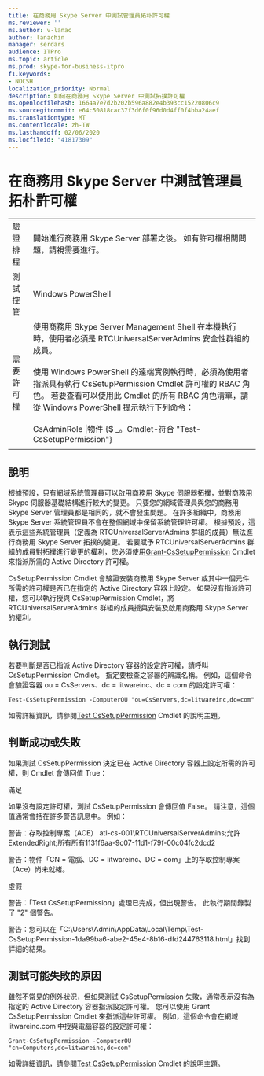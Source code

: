 ```yaml
---
title: 在商務用 Skype Server 中測試管理員拓朴許可權
ms.reviewer: ''
ms.author: v-lanac
author: lanachin
manager: serdars
audience: ITPro
ms.topic: article
ms.prod: skype-for-business-itpro
f1.keywords:
- NOCSH
localization_priority: Normal
description: 如何在商務用 Skype Server 中測試拓撲許可權
ms.openlocfilehash: 1664a7e7d2b202b596a882e4b393cc15220806c9
ms.sourcegitcommit: e64c50818cac37f3d6f0f96d0d4ff0f4bba24aef
ms.translationtype: MT
ms.contentlocale: zh-TW
ms.lasthandoff: 02/06/2020
ms.locfileid: "41817309"
---
```

# <a name="testing-admin-topology-rights-in-skype-for-business-server"></a>在商務用 Skype Server 中測試管理員拓朴許可權

| | |
|--|--|
|驗證排程|開始進行商務用 Skype Server 部署之後。 如有許可權相關問題，請視需要進行。|
|測試控管|Windows PowerShell|
|需要許可權|使用商務用 Skype Server Management Shell 在本機執行時，使用者必須是 RTCUniversalServerAdmins 安全性群組的成員。<br/><br/>使用 Windows PowerShell 的遠端實例執行時，必須為使用者指派具有執行 CsSetupPermission Cmdlet 許可權的 RBAC 角色。 若要查看可以使用此 Cmdlet 的所有 RBAC 角色清單，請從 Windows PowerShell 提示執行下列命令：<br/><br/>CsAdminRole \|物件 {$ _。Cmdlet-符合 "Test-CsSetupPermission"}|
|||

## <a name="description"></a>說明

根據預設，只有網域系統管理員可以啟用商務用 Skype 伺服器拓撲，並對商務用 Skype 伺服器基礎結構進行較大的變更。 只要您的網域管理員與您的商務用 Skype Server 管理員都是相同的，就不會發生問題。 在許多組織中，商務用 Skype Server 系統管理員不會在整個網域中保留系統管理許可權。 根據預設，這表示這些系統管理員（定義為 RTCUniversalServerAdmins 群組的成員）無法進行商務用 Skype Server 拓撲的變更。 若要賦予 RTCUniversalServerAdmins 群組的成員對拓撲進行變更的權利，您必須使用[Grant-CsSetupPermission](https://docs.microsoft.com/en-us/powershell/module/skype/Grant-CsSetupPermission) Cmdlet 來指派所需的 Active Directory 許可權。
 
CsSetupPermission Cmdlet 會驗證安裝商務用 Skype Server 或其中一個元件所需的許可權是否已在指定的 Active Directory 容器上設定。 如果沒有指派許可權，您可以執行授與 CsSetupPermission Cmdlet，將 RTCUniversalServerAdmins 群組的成員授與安裝及啟用商務用 Skype Server 的權利。

## <a name="running-the-test"></a>執行測試

若要判斷是否已指派 Active Directory 容器的設定許可權，請呼叫 CsSetupPermission Cmdlet。 指定要檢查之容器的辨識名稱。 例如，這個命令會驗證容器 ou = CsServers、dc = litwareinc、dc = com 的設定許可權：

`Test-CsSetupPermission -ComputerOU "ou=CsServers,dc=litwareinc,dc=com"`

如需詳細資訊，請參閱[Test CsSetupPermission](https://docs.microsoft.com/en-us/powershell/module/skype/Test-CsSetupPermission) Cmdlet 的說明主題。

## <a name="determining-success-or-failure"></a>判斷成功或失敗

如果測試 CsSetupPermission 決定已在 Active Directory 容器上設定所需的許可權，則 Cmdlet 會傳回值 True：

滿足 

如果沒有設定許可權，測試 CsSetupPermission 會傳回值 False。 請注意，這個值通常會括在許多警告訊息中。 例如：

警告：存取控制專案（ACE） atl-cs-001\RTCUniversalServerAdmins;允許ExtendedRight;所有所有1131f6aa-9c07-11d1-f79f-00c04fc2dcd2 

警告：物件「CN = 電腦、DC = litwareinc、DC = com」上的存取控制專案（Ace）尚未就緒。 

虛假 

警告：「Test CsSetupPermission」處理已完成，但出現警告。 此執行期間錄製了 "2" 個警告。 

警告：您可以在「C:\Users\Admin\AppData\Local\Temp\Test-CsSetupPermission-1da99ba6-abe2-45e4-8b16-dfd244763118.html」找到詳細的結果。 

## <a name="reasons-why-the-test-might-have-failed"></a>測試可能失敗的原因

雖然不常見的例外狀況，但如果測試 CsSetupPermission 失敗，通常表示沒有為指定的 Active Directory 容器指派設定許可權。 您可以使用 Grant CsSetupPermission Cmdlet 來指派這些許可權。 例如，這個命令會在網域 litwareinc.com 中授與電腦容器的設定許可權：

`Grant-CsSetupPermission -ComputerOU "cn=Computers,dc=litwareinc,dc=com"`

如需詳細資訊，請參閱[Test CsSetupPermission](https://docs.microsoft.com/en-us/powershell/module/skype/Test-CsSetupPermission) Cmdlet 的說明主題。
